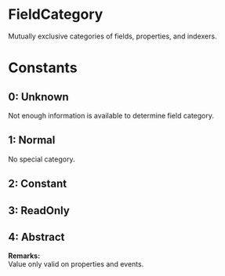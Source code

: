 # FieldCategory

Mutually exclusive categories of fields, properties, and indexers.  

# Constants

## 0: Unknown

Not enough information is available to determine field category.  

## 1: Normal

No special category.  

## 2: Constant

## 3: ReadOnly

## 4: Abstract

**Remarks:**  
Value only valid on properties and events.  

